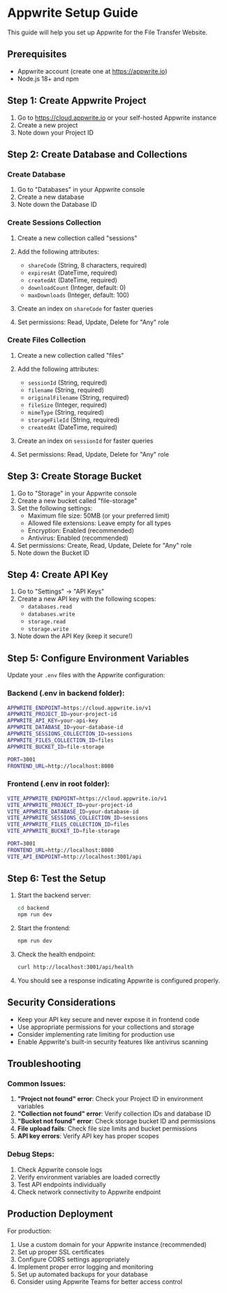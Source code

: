 # Appwrite Setup Guide

This guide will help you set up Appwrite for the File Transfer Website.

## Prerequisites

- Appwrite account (create one at https://appwrite.io)
- Node.js 18+ and npm

## Step 1: Create Appwrite Project

1. Go to https://cloud.appwrite.io or your self-hosted Appwrite instance
2. Create a new project
3. Note down your Project ID

## Step 2: Create Database and Collections

### Create Database
1. Go to "Databases" in your Appwrite console
2. Create a new database
3. Note down the Database ID

### Create Sessions Collection
1. Create a new collection called "sessions"
2. Add the following attributes:
   - `shareCode` (String, 8 characters, required)
   - `expiresAt` (DateTime, required)
   - `createdAt` (DateTime, required)
   - `downloadCount` (Integer, default: 0)
   - `maxDownloads` (Integer, default: 100)

3. Create an index on `shareCode` for faster queries
4. Set permissions: Read, Update, Delete for "Any" role

### Create Files Collection
1. Create a new collection called "files"
2. Add the following attributes:
   - `sessionId` (String, required)
   - `filename` (String, required)
   - `originalFilename` (String, required)
   - `fileSize` (Integer, required)
   - `mimeType` (String, required)
   - `storageFileId` (String, required)
   - `createdAt` (DateTime, required)

3. Create an index on `sessionId` for faster queries
4. Set permissions: Read, Update, Delete for "Any" role

## Step 3: Create Storage Bucket

1. Go to "Storage" in your Appwrite console
2. Create a new bucket called "file-storage"
3. Set the following settings:
   - Maximum file size: 50MB (or your preferred limit)
   - Allowed file extensions: Leave empty for all types
   - Encryption: Enabled (recommended)
   - Antivirus: Enabled (recommended)
4. Set permissions: Create, Read, Update, Delete for "Any" role
5. Note down the Bucket ID

## Step 4: Create API Key

1. Go to "Settings" → "API Keys"
2. Create a new API key with the following scopes:
   - `databases.read`
   - `databases.write`
   - `storage.read`
   - `storage.write`
3. Note down the API Key (keep it secure!)

## Step 5: Configure Environment Variables

Update your `.env` files with the Appwrite configuration:

### Backend (.env in backend folder):
```bash
APPWRITE_ENDPOINT=https://cloud.appwrite.io/v1
APPWRITE_PROJECT_ID=your-project-id
APPWRITE_API_KEY=your-api-key
APPWRITE_DATABASE_ID=your-database-id
APPWRITE_SESSIONS_COLLECTION_ID=sessions
APPWRITE_FILES_COLLECTION_ID=files
APPWRITE_BUCKET_ID=file-storage

PORT=3001
FRONTEND_URL=http://localhost:8080
```

### Frontend (.env in root folder):
```bash
VITE_APPWRITE_ENDPOINT=https://cloud.appwrite.io/v1
VITE_APPWRITE_PROJECT_ID=your-project-id
VITE_APPWRITE_DATABASE_ID=your-database-id
VITE_APPWRITE_SESSIONS_COLLECTION_ID=sessions
VITE_APPWRITE_FILES_COLLECTION_ID=files
VITE_APPWRITE_BUCKET_ID=file-storage

PORT=3001
FRONTEND_URL=http://localhost:8080
VITE_API_ENDPOINT=http://localhost:3001/api
```

## Step 6: Test the Setup

1. Start the backend server:
   ```bash
   cd backend
   npm run dev
   ```

2. Start the frontend:
   ```bash
   npm run dev
   ```

3. Check the health endpoint:
   ```bash
   curl http://localhost:3001/api/health
   ```

4. You should see a response indicating Appwrite is configured properly.

## Security Considerations

- Keep your API key secure and never expose it in frontend code
- Use appropriate permissions for your collections and storage
- Consider implementing rate limiting for production use
- Enable Appwrite's built-in security features like antivirus scanning

## Troubleshooting

### Common Issues:

1. **"Project not found" error**: Check your Project ID in environment variables
2. **"Collection not found" error**: Verify collection IDs and database ID
3. **"Bucket not found" error**: Check storage bucket ID and permissions
4. **File upload fails**: Check file size limits and bucket permissions
5. **API key errors**: Verify API key has proper scopes

### Debug Steps:

1. Check Appwrite console logs
2. Verify environment variables are loaded correctly
3. Test API endpoints individually
4. Check network connectivity to Appwrite endpoint

## Production Deployment

For production:

1. Use a custom domain for your Appwrite instance (recommended)
2. Set up proper SSL certificates
3. Configure CORS settings appropriately
4. Implement proper error logging and monitoring
5. Set up automated backups for your database
6. Consider using Appwrite Teams for better access control
